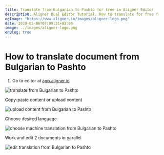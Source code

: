 ```yaml
---
title: Translate from Bulgarian to Pashto for free in Aligner Editor
description: Aligner Dual Editor Tutorial. How to translate for free from Bulgarian to Pashto. Aligner is multilingual document management platform. 
ogImage: "https://www.aligner.io/images/aligner-logo.png"
date: 2020-05-06T07:09:21+03:00
image: ../images/aligner-logo.png
onBlog: true
---
```


# How to translate document from Bulgarian to Pashto

1. Go to editor at [app.aligner.io](https://app.aligner.io "Aligner App web page")

![translate from Bulgarian to Pashto](../aligner-blank-editor.png "translate from Bulgarian to Pashto")

Copy-paste content or upload content

![upload content from Bulgarian to Pashto](../aligner-uploaded-document.png "upload content from Bulgarian to Pashto")

Choose desired language

![choose machine translation from Bulgarian to Pashto](../aligner-language-dropdown.png "choose machine translation from Bulgarian to Pashto")

Work and edit 2 documents in parallel

![edit translation from Bulgarian to Pashto](../aligner-double-sitded-editor.png "edit translation from Bulgarian to Pashto")

